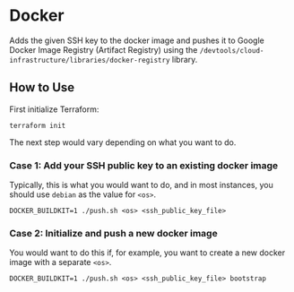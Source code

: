 # Docker

Adds the given SSH key to the docker image and pushes it to Google Docker Image Registry (Artifact Registry) using the `/devtools/cloud-infrastructure/libraries/docker-registry` library.

## How to Use

First initialize Terraform:

```shell
terraform init
```

The next step would vary depending on what you want to do.

### Case 1: Add your SSH public key to an existing docker image

Typically, this is what you would want to do, and in most instances, you should use `debian` as the value for `<os>`.

```shell
DOCKER_BUILDKIT=1 ./push.sh <os> <ssh_public_key_file>
```

### Case 2: Initialize and push a new docker image

You would want to do this if, for example, you want to create a new docker image with a separate `<os>`.

```shell
DOCKER_BUILDKIT=1 ./push.sh <os> <ssh_public_key_file> bootstrap
```
